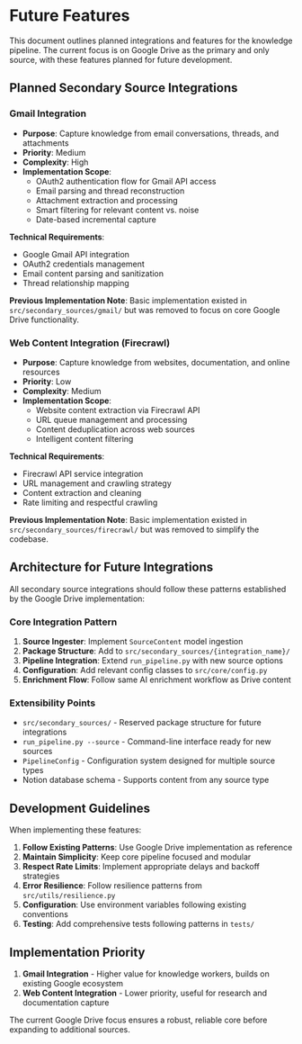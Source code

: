 # Future Features

This document outlines planned integrations and features for the knowledge pipeline. The current focus is on Google Drive as the primary and only source, with these features planned for future development.

## Planned Secondary Source Integrations

### Gmail Integration
- **Purpose**: Capture knowledge from email conversations, threads, and attachments
- **Priority**: Medium
- **Complexity**: High
- **Implementation Scope**:
  - OAuth2 authentication flow for Gmail API access
  - Email parsing and thread reconstruction
  - Attachment extraction and processing
  - Smart filtering for relevant content vs. noise
  - Date-based incremental capture

**Technical Requirements**:
- Google Gmail API integration
- OAuth2 credentials management
- Email content parsing and sanitization
- Thread relationship mapping

**Previous Implementation Note**: Basic implementation existed in `src/secondary_sources/gmail/` but was removed to focus on core Google Drive functionality.

### Web Content Integration (Firecrawl)
- **Purpose**: Capture knowledge from websites, documentation, and online resources
- **Priority**: Low
- **Complexity**: Medium
- **Implementation Scope**:
  - Website content extraction via Firecrawl API
  - URL queue management and processing
  - Content deduplication across web sources
  - Intelligent content filtering

**Technical Requirements**:
- Firecrawl API service integration
- URL management and crawling strategy
- Content extraction and cleaning
- Rate limiting and respectful crawling

**Previous Implementation Note**: Basic implementation existed in `src/secondary_sources/firecrawl/` but was removed to simplify the codebase.

## Architecture for Future Integrations

All secondary source integrations should follow these patterns established by the Google Drive implementation:

### Core Integration Pattern
1. **Source Ingester**: Implement `SourceContent` model ingestion
2. **Package Structure**: Add to `src/secondary_sources/{integration_name}/`
3. **Pipeline Integration**: Extend `run_pipeline.py` with new source options
4. **Configuration**: Add relevant config classes to `src/core/config.py`
5. **Enrichment Flow**: Follow same AI enrichment workflow as Drive content

### Extensibility Points
- `src/secondary_sources/` - Reserved package structure for future integrations
- `run_pipeline.py --source` - Command-line interface ready for new sources
- `PipelineConfig` - Configuration system designed for multiple source types
- Notion database schema - Supports content from any source type

## Development Guidelines

When implementing these features:

1. **Follow Existing Patterns**: Use Google Drive implementation as reference
2. **Maintain Simplicity**: Keep core pipeline focused and modular
3. **Respect Rate Limits**: Implement appropriate delays and backoff strategies
4. **Error Resilience**: Follow resilience patterns from `src/utils/resilience.py`
5. **Configuration**: Use environment variables following existing conventions
6. **Testing**: Add comprehensive tests following patterns in `tests/`

## Implementation Priority

1. **Gmail Integration** - Higher value for knowledge workers, builds on existing Google ecosystem
2. **Web Content Integration** - Lower priority, useful for research and documentation capture

The current Google Drive focus ensures a robust, reliable core before expanding to additional sources.